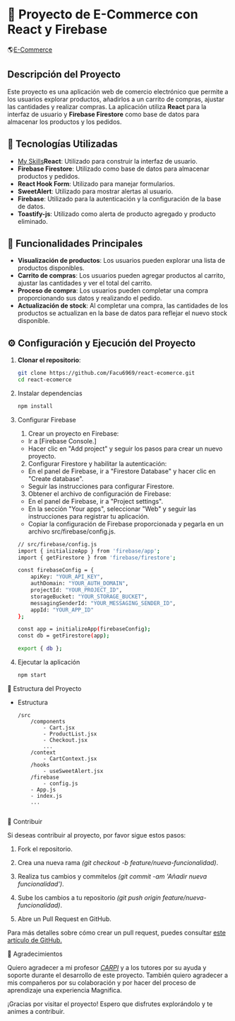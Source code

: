 # 🛒 Proyecto de E-Commerce con React y Firebase

🌎[E-Commerce](https://react-ecomerce-sigma.vercel.app)

## Descripción del Proyecto

Este proyecto es una aplicación web de comercio electrónico que permite a los usuarios explorar productos, añadirlos a un carrito de compras, ajustar las cantidades y realizar compras. La aplicación utiliza **React** para la interfaz de usuario y **Firebase Firestore** como base de datos para almacenar los productos y los pedidos.

## 🚀 Tecnologías Utilizadas

- [My Skills](https://skillicons.dev/icons?i=react)**React**: Utilizado para construir la interfaz de usuario.
- **Firebase Firestore**: Utilizado como base de datos para almacenar productos y pedidos.
- **React Hook Form**: Utilizado para manejar formularios.
- **SweetAlert**: Utilizado para mostrar alertas al usuario.
- **Firebase**: Utilizado para la autenticación y la configuración de la base de datos.
- **Toastify-js**: Utilizado como alerta de producto agregado y producto eliminado.

## 🎯 Funcionalidades Principales

- **Visualización de productos**: Los usuarios pueden explorar una lista de productos disponibles.
- **Carrito de compras**: Los usuarios pueden agregar productos al carrito, ajustar las cantidades y ver el total del carrito.
- **Proceso de compra**: Los usuarios pueden completar una compra proporcionando sus datos y realizando el pedido.
- **Actualización de stock**: Al completar una compra, las cantidades de los productos se actualizan en la base de datos para reflejar el nuevo stock disponible.

## ⚙️ Configuración y Ejecución del Proyecto

1. **Clonar el repositorio**:
   ```bash
   git clone https://github.com/Facu6969/react-ecomerce.git
   cd react-ecomerce

2. Instalar dependencias
    ```bash
    npm install

3. Configurar Firebase

    1. Crear un proyecto en Firebase:

    - Ir a [Firebase Console.]
    - Hacer clic en "Add project" y seguir los pasos para crear un nuevo proyecto.

    2. Configurar Firestore y habilitar la autenticación:

    - En el panel de Firebase, ir a "Firestore Database" y hacer clic en "Create database".
    - Seguir las instrucciones para configurar Firestore.

    3. Obtener el archivo de configuración de Firebase:

    - En el panel de Firebase, ir a "Project settings".
    - En la sección "Your apps", seleccionar "Web" y seguir las instrucciones para registrar tu aplicación.
    - Copiar la configuración de Firebase proporcionada y pegarla en un archivo src/firebase/config.js.

    ```bash
    // src/firebase/config.js
    import { initializeApp } from 'firebase/app';
    import { getFirestore } from 'firebase/firestore';

    const firebaseConfig = {
        apiKey: "YOUR_API_KEY",
        authDomain: "YOUR_AUTH_DOMAIN",
        projectId: "YOUR_PROJECT_ID",
        storageBucket: "YOUR_STORAGE_BUCKET",
        messagingSenderId: "YOUR_MESSAGING_SENDER_ID",
        appId: "YOUR_APP_ID"
    };

    const app = initializeApp(firebaseConfig);
    const db = getFirestore(app);

    export { db };

4. Ejecutar la aplicación

    ```bash
    npm start

📂 Estructura del Proyecto

- Estructura

    ```dash
    /src
        /components
            - Cart.jsx
            - ProductList.jsx
            - Checkout.jsx
            ...
        /context
            - CartContext.jsx
        /hooks
            - useSweetAlert.jsx
        /firebase
            - config.js
        - App.js
        - index.js
        ...
    

🤝 Contribuir

Si deseas contribuir al proyecto, por favor sigue estos pasos:

1. Fork el repositorio.

2. Crea una nueva rama _(git checkout -b feature/nueva-funcionalidad)_.

3. Realiza tus cambios y commítelos _(git commit -am 'Añadir nueva funcionalidad')_.

4. Sube los cambios a tu repositorio _(git push origin feature/nueva-funcionalidad)_.

5. Abre un Pull Request en GitHub.

Para más detalles sobre cómo crear un pull request, puedes consultar [este artículo de GitHub.](https://docs.github.com/es/pull-requests/collaborating-with-pull-requests/proposing-changes-to-your-work-with-pull-requests/about-pull-requests)

🙏 Agradecimientos

Quiero agradecer a mi profesor [_CARPI_](https://github.com/carpicoder) y a los tutores por su ayuda y soporte durante el desarrollo de este proyecto.
También quiero agradecer a mis compañeros por su colaboración y por hacer del proceso de aprendizaje una experiencia Magnifica.

¡Gracias por visitar el proyecto! Espero que disfrutes explorándolo y te animes a contribuir.
